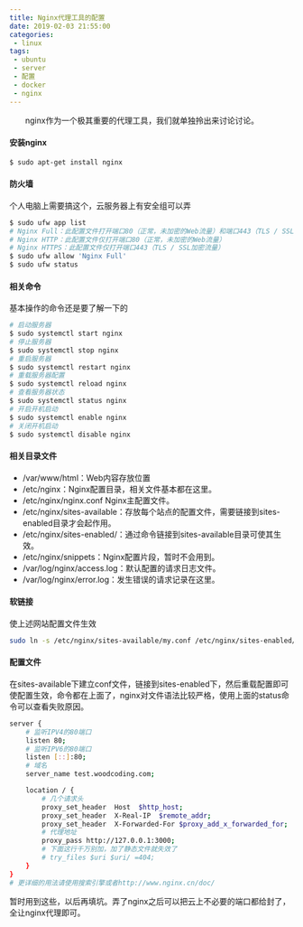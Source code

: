 ```yaml
---
title: Nginx代理工具的配置
date: 2019-02-03 21:55:00
categories: 
 - linux
tags:
 - ubuntu
 - server
 - 配置
 - docker
 - nginx
---
```


&ensp;&ensp;&ensp;&ensp;nginx作为一个极其重要的代理工具，我们就单独拎出来讨论讨论。
<!-- more -->

#### 安装nginx
```bash
$ sudo apt-get install nginx
```

#### 防火墙
个人电脑上需要搞这个，云服务器上有安全组可以弄
```bash
$ sudo ufw app list
# Nginx Full：此配置文件打开端口80（正常，未加密的Web流量）和端口443（TLS / SSL加密流量）
# Nginx HTTP：此配置文件仅打开端口80（正常，未加密的Web流量）
# Nginx HTTPS：此配置文件仅打开端口443（TLS / SSL加密流量）
$ sudo ufw allow 'Nginx Full'
$ sudo ufw status
```

#### 相关命令
基本操作的命令还是要了解一下的
````bash
# 启动服务器
$ sudo systemctl start nginx
# 停止服务器
$ sudo systemctl stop nginx  
# 重启服务器
$ sudo systemctl restart nginx
# 重载服务器配置
$ sudo systemctl reload nginx
# 查看服务器状态
$ sudo systemctl status nginx
# 开启开机启动
$ sudo systemctl enable nginx
# 关闭开机启动
$ sudo systemctl disable nginx
````

#### 相关目录文件
- /var/www/html：Web内容存放位置
- /etc/nginx：Nginx配置目录，相关文件基本都在这里。
- /etc/nginx/nginx.conf Nginx主配置文件。
- /etc/nginx/sites-available：存放每个站点的配置文件，需要链接到sites-enabled目录才会起作用。
- /etc/nginx/sites-enabled/：通过命令链接到sites-available目录可使其生效。
- /etc/nginx/snippets：Nginx配置片段，暂时不会用到。
- /var/log/nginx/access.log：默认配置的请求日志文件。
- /var/log/nginx/error.log：发生错误的请求记录在这里。

#### 软链接
使上述网站配置文件生效
```bash
sudo ln -s /etc/nginx/sites-available/my.conf /etc/nginx/sites-enabled/
```

#### 配置文件
在sites-available下建立conf文件，链接到sites-enabled下，然后重载配置即可使配置生效，命令都在上面了，nginx对文件语法比较严格，使用上面的status命令可以查看失败原因。
```bash
server {
    # 监听IPV4的80端口
	listen 80;
    # 监听IPV6的80端口
	listen [::]:80;
    # 域名
	server_name test.woodcoding.com;

	location / {
        # 几个请求头
		proxy_set_header  Host  $http_host;
		proxy_set_header  X-Real-IP  $remote_addr;
		proxy_set_header  X-Forwarded-For $proxy_add_x_forwarded_for;
		# 代理地址
        proxy_pass http://127.0.0.1:3000;
        # 下面这行千万别加，加了静态文件就失效了
	    # try_files $uri $uri/ =404;
	}
}
# 更详细的用法请使用搜索引擎或者http://www.nginx.cn/doc/
```
暂时用到这些，以后再填坑。弄了nginx之后可以把云上不必要的端口都给封了，全让nginx代理即可。
